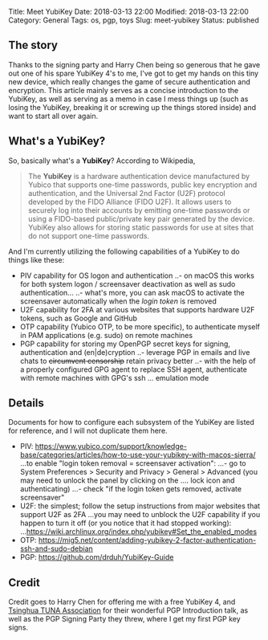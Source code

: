 Title: Meet YubiKey
Date: 2018-03-13 22:00
Modified: 2018-03-13 22:00
Category: General
Tags: os, pgp, toys
Slug: meet-yubikey
Status: published

## The story

Thanks to the signing party and Harry Chen being so generous that he gave out one of his spare YubiKey 4's to me, I've
got to get my hands on this tiny new device, which really changes the game of secure authentication and encryption.
This article mainly serves as a concise introduction to the YubiKey, as well as serving as a memo in case I mess things
up (such as losing the YubiKey, breaking it or screwing up the things stored inside) and want to start all over again.

## What's a YubiKey?

So, basically what's a **YubiKey**? According to Wikipedia,

> The **YubiKey** is a hardware authentication device manufactured by Yubico that supports one-time passwords, public key
> encryption and authentication, and the Universal 2nd Factor (U2F) protocol developed by the FIDO Alliance (FIDO U2F).
> It allows users to securely log into their accounts by emitting one-time passwords or using a FIDO-based public/private
> key pair generated by the device. YubiKey also allows for storing static passwords for use at sites that do not support
> one-time passwords.

And I'm currently utilizing the following capabilities of a YubiKey to do things like these:

- PIV capability for OS logon and authentication
..- on macOS this works for both system logon / screensaver deactivation as well as sudo authentication...
..- what's more, you can ask macOS to activate the screensaver automatically when the *login token* is removed 
- U2F capability for 2FA at various websites that supports hardware U2F tokens, such as Google and GitHub
- OTP capability (Yubico OTP, to be more specific), to authenticate myself in PAM applications (e.g. sudo) on remote machines
- PGP capability for storing my OpenPGP secret keys for signing, authentication and (en|de)cryption
..- leverage PGP in emails and live chats to ~~circumvent censorship~~ retain privacy better
..- with the help of a properly configured GPG agent to replace SSH agent, authenticate with remote machines with GPG's ssh
... emulation mode

## Details

Documents for how to configure each subsystem of the YubiKey are listed for reference, and I will not duplicate them here.

- PIV: https://www.yubico.com/support/knowledge-base/categories/articles/how-to-use-your-yubikey-with-macos-sierra/
...to enable "login token removal = screensaver activation":
...- go to System Preferences > Security and Privacy > General > Advanced (you may need to unlock the panel by clicking on the
.... lock icon and authenticating)
...- check "if the login token gets removed, activate screensaver"
- U2F: the simplest; follow the setup instructions from major websites that support U2F as 2FA
...you may need to unblock the U2F capability if you happen to turn it off (or you notice that it had stopped working):
...https://wiki.archlinux.org/index.php/yubikey#Set_the_enabled_modes
- OTP: https://mig5.net/content/adding-yubikey-2-factor-authentication-ssh-and-sudo-debian
- PGP: https://github.com/drduh/YubiKey-Guide

## Credit

Credit goes to Harry Chen for offering me with a free YubiKey 4, and [Tsinghua TUNA Association](https://tuna.moe/) for their
wonderful PGP Introduction talk, as well as the PGP Signing Party they threw, where I get my first PGP key signs.
